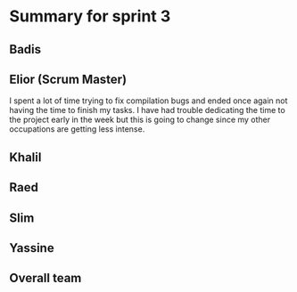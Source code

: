 # Summary for sprint 3

## Badis


## Elior  (Scrum Master)

I spent a lot of time trying to fix compilation bugs and ended once again not having the time to finish my tasks.
I have had trouble dedicating the time to the project early in the week but this is going to change since my other occupations are getting less intense.


## Khalil


## Raed


## Slim


## Yassine




## Overall team

